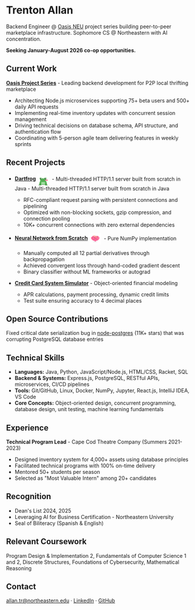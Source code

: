 # Trenton Allan

Backend Engineer @ [Oasis NEU](https://github.com/oasis-neu) project series building peer-to-peer marketplace infrastructure. Sophomore CS @ Northeastern with AI concentration.

**Seeking January-August 2026 co-op opportunities.**

## Current Work

**[Oasis Project Series](https://github.com/oasis-neu)** - Leading backend development for P2P local thrifting marketplace
- Architecting Node.js microservices supporting 75+ beta users and 500+ daily API requests
- Implementing real-time inventory updates with concurrent session management
- Driving technical decisions on database schema, API structure, and authentication flow
- Coordinating with 5-person agile team delivering features in weekly sprints

## Recent Projects

- **[Dartfrog](https://github.com/trentonallan/dartfrog)<img src="frog.svg" width="32" height="32" style="vertical-align: middle; margin: 0 4px;" />** - Multi-threaded HTTP/1.1 server built from scratch in Java - Multi-threaded HTTP/1.1 server built from scratch in Java
   
  - RFC-compliant request parsing with persistent connections and pipelining
  - Optimized with non-blocking sockets, gzip compression, and connection pooling
  - 10K+ concurrent connections with zero external dependencies

- **[Neural Network from Scratch](https://github.com/trentonallan/neural-network-py)<img src="brain.svg" width="32" height="32" style="vertical-align: middle; margin: 0 4px;" />** - Pure NumPy implementation 
  - Manually computed all 12 partial derivatives through backpropagation
  - Achieved convergent loss through hand-coded gradient descent
  - Binary classifier without ML frameworks or autograd

- **[Credit Card System Simulator](https://github.com/trentonallan/credit-simulator)** - Object-oriented financial modeling
  - APR calculations, payment processing, dynamic credit limits
  - Test suite ensuring accuracy to 4 decimal places

## Open Source Contributions

Fixed critical date serialization bug in [node-postgres](https://github.com/brianc/node-postgres) (11K+ stars) that was corrupting PostgreSQL database entries

## Technical Skills

- **Languages:** Java, Python, JavaScript/Node.js, HTML/CSS, Racket, SQL
- **Backend & Systems:** Express.js, PostgreSQL, RESTful APIs, microservices, CI/CD pipelines
- **Tools:** Git/GitHub, Linux, Docker, NumPy, Jupyter, React.js, IntelliJ IDEA, VS Code
- **Core Concepts:** Object-oriented design, concurrent programming, database design, unit testing, machine learning fundamentals

## Experience

**Technical Program Lead** - Cape Cod Theatre Company (Summers 2021-2023)
- Designed inventory system for 4,000+ assets using database principles
- Facilitated technical programs with 100% on-time delivery
- Mentored 50+ students per season
- Selected as "Most Valuable Intern" among 20+ candidates

## Recognition

- Dean's List 2024, 2025
- Leveraging AI for Business Certification - Northeastern University
- Seal of Biliteracy (Spanish & English)

## Relevant Coursework

Program Design & Implementation 2, Fundamentals of Computer Science 1 and 2, Discrete Structures, Foundations of Cybersecurity, Mathematical Reasoning

## Contact

[allan.tr@northeastern.edu](mailto:allan.tr@northeastern.edu) · [LinkedIn](https://linkedin.com/in/trentonallan) · [GitHub](https://github.com/trentonallan)
